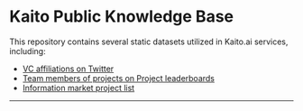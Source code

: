 # Kaito Public Knowledge Base

This repository contains several static datasets utilized in Kaito.ai services, including:

* [VC affiliations on Twitter](https://github.com/MetaSearch-IO/KaitoPublicDataKnowledgeAssets/tree/main/vc)
* [Team members of projects on Project leaderboards](https://github.com/MetaSearch-IO/KaitoPublicDataKnowledgeAssets/tree/main/leaderboard_team_member)
* [Information market project list](https://github.com/MetaSearch-IO/KaitoPublicDataKnowledgeAssets/tree/main/information_markets)
---